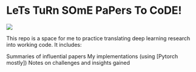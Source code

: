 # LeTs TuRn SOmE PaPers To CoDE!

![](https://github.com/adam-kirstein/fun-with-papers/blob/develop/assets/sponge.gif)

This repo is a space for me to practice translating deep learning research into working code. It includes:

Summaries of influential papers
My implementations (using [Pytorch mostly])
Notes on challenges and insights gained
